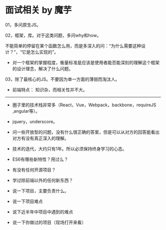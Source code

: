 # 面试相关 by 魔芋



01，多问原生JS。

02，框架，库。对于这类问题，多问why和how。

不能简单的停留在某个函数怎么用，而是多深入的问：“为什么需要这种设计？”，“它是怎么实现的”。

- 对一个框架的掌握程度，衡量标准是应该是使用者能否能深刻的理解这个框架的设计理念，解决了什么问题。

03，除了最核心的JS。不要因为单一方面的薄弱而淘汰人。

- 前端特点：	知识杂，而相关性并不大。



---



- 圈子里的技术栈非常多（React，Vue，Webpack，backbone，requireJS ,angular等）。
- jquery，underscore。



- 问一些开放型的问题，没有什么很正确的答案，但是可以从对方的回答能看出对方有没有真正深入的理解。



- 技术的迭代，大约只有1年。所以必须保持终身学习的心态。



- ES6有哪些新特性？用过么？
- 有没有任何开源项目？
- 学过除前端以外的任何新东西？



- 说一下项目，主要负责什么。
- 说一下项目难点
- 说下近半年中项目中遇到的难点
- 说一下你做过的项目（现场打开来看）
